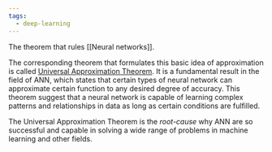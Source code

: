 ```yaml
---
tags:
  - deep-learning
---
```

The theorem that rules [[Neural networks]].

The corresponding theorem that formulates this basic idea of approximation is called [Universal Approximation Theorem](https://en.wikipedia.org/wiki/Universal_approximation_theorem). It is a fundamental result in the field of ANN, which states that certain types of neural network can approximate certain function to any desired degree of accuracy. This theorem suggest that a neural network is capable of learning complex patterns and relationships in data as long as certain conditions are fulfilled.

The Universal Approximation Theorem is the _root-cause_ why ANN are so successful and capable in solving a wide range of problems in machine learning and other fields.